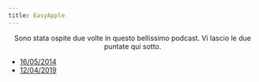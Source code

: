 ```yaml
---
title: EasyApple
---
```

<div align="center">
Sono stata ospite due volte in questo bellissimo podcast. Vi lascio le due puntate qui sotto.
</div>

*  [16/05/2014](https://www.easypodcast.it/easyapple/168)
*  [12/04/2019](https://www.easypodcast.it/easyapple/403)
